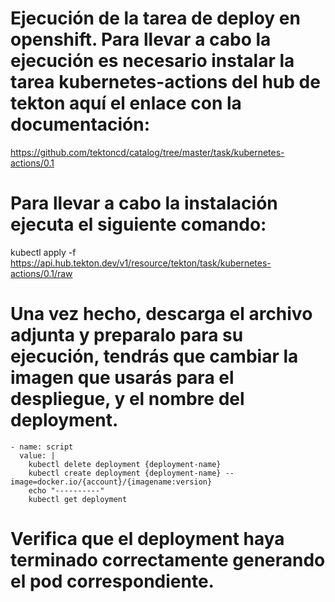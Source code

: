 # Ejecución de la tarea de deploy en openshift. Para llevar a cabo la ejecución es necesario instalar la tarea kubernetes-actions del hub de tekton aquí el enlace con la documentación:

https://github.com/tektoncd/catalog/tree/master/task/kubernetes-actions/0.1

# Para llevar a cabo la instalación ejecuta el siguiente comando:

kubectl apply -f https://api.hub.tekton.dev/v1/resource/tekton/task/kubernetes-actions/0.1/raw

# Una vez hecho, descarga el archivo adjunta y preparalo para su ejecución, tendrás que cambiar la imagen que usarás para el despliegue, y el nombre del deployment.

    - name: script
      value: |
        kubectl delete deployment {deployment-name}
        kubectl create deployment {deployment-name} --image=docker.io/{account}/{imagename:version}
        echo "----------"
        kubectl get deployment

# Verifica que el deployment haya terminado correctamente generando el pod correspondiente.